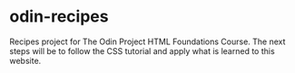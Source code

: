 # odin-recipes
Recipes project for The Odin Project HTML Foundations Course. The next steps will be to follow the CSS tutorial and apply what is learned to this website. 
